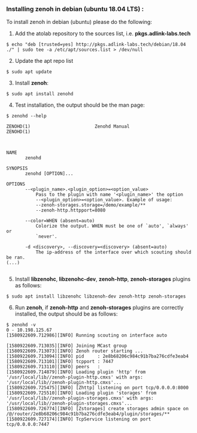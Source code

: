 
### Installing zenoh in debian (ubuntu 18.04 LTS) :

To install zenoh in debian (ubuntu) please do the following:

1. Add the atolab repository to the sources list, i.e. **pkgs.adlink-labs.tech** 
```
$ echo "deb [trusted=yes] http://pkgs.adlink-labs.tech/debian/18.04 ./" | sudo tee -a /etc/apt/sources.list > /dev/null
```

2. Update the apt repo list
```
$ sudo apt update
```

3. Install **zenoh**:
```
$ sudo apt install zenohd
```
4. Test installation, the output should be the man page:
```
$ zenohd --help

ZENOHD(1)                        Zenohd Manual                       ZENOHD(1)



NAME
       zenohd

SYNOPSIS
       zenohd [OPTION]...

OPTIONS
       --<plugin_name>.<plugin_option>=<option_value>
           Pass to the plugin with name '<plugin_name>' the option
           --<plugin_option>=<option_value>. Example of usage:
           --zenoh-storages.storage=/demo/example/**
           --zenoh-http.httpport=8080

       --color=WHEN (absent=auto)
           Colorize the output. WHEN must be one of `auto', `always' or
           `never'.

       -d <discovery>, --discovery=<discovery> (absent=auto)
           The ip-address of the interface over which scouting should be ran.
(...)           
           
```
5. Install **libzenohc**, **libzenohc-dev**, **zenoh-http**, **zenoh-storages** plugins as follows:
```
$ sudo apt install libzenohc libzenoh-dev zenoh-http zenoh-storages
```

6. Run **zenoh**, if **zenoh-http** and **zenoh-storages** plugins are correctly installed, the output should be as follows: 
```
$ zenohd -v
0 - 10.198.125.67
[1580922609.712986][INFO] Running scouting on interface auto

[1580922609.713035][INFO] Joining MCast group
[1580922609.713073][INFO] Zenoh router starting ...
[1580922609.713094][INFO] pid     : 2e8b68206c984c91b7ba276cdfe3eab4
[1580922609.713101][INFO] tcpport : 7447
[1580922609.713110][INFO] peers   : 
[1580922609.714879][INFO] Loading plugin 'http' from '/usr/local/lib//zenoh-plugin-http.cmxs' with args: '/usr/local/lib//zenoh-plugin-http.cmxs'...
[1580922609.725475][INFO] [Zhttp] listening on port tcp/0.0.0.0:8000
[1580922609.725510][INFO] Loading plugin 'storages' from '/usr/local/lib//zenoh-plugin-storages.cmxs' with args: '/usr/local/lib//zenoh-plugin-storages.cmxs'...
[1580922609.726774][INFO] [Zstorages] create storages admin space on /@/router/2e8b68206c984c91b7ba276cdfe3eab4/plugin/storages/**
[1580922609.727174][INFO] TcpService listening on port tcp/0.0.0.0:7447

```
